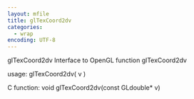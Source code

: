 ```yaml
---
layout: mfile
title: glTexCoord2dv
categories:
  - wrap
encoding: UTF-8
---
```


glTexCoord2dv  Interface to OpenGL function glTexCoord2dv

usage:  glTexCoord2dv( v )

C function:  void glTexCoord2dv(const GLdouble\* v)